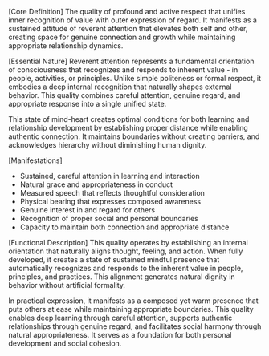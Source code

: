 [Core Definition]
The quality of profound and active respect that unifies inner recognition of value with outer expression of regard. It manifests as a sustained attitude of reverent attention that elevates both self and other, creating space for genuine connection and growth while maintaining appropriate relationship dynamics.

[Essential Nature]
Reverent attention represents a fundamental orientation of consciousness that recognizes and responds to inherent value - in people, activities, or principles. Unlike simple politeness or formal respect, it embodies a deep internal recognition that naturally shapes external behavior. This quality combines careful attention, genuine regard, and appropriate response into a single unified state.

This state of mind-heart creates optimal conditions for both learning and relationship development by establishing proper distance while enabling authentic connection. It maintains boundaries without creating barriers, and acknowledges hierarchy without diminishing human dignity.

[Manifestations]
- Sustained, careful attention in learning and interaction
- Natural grace and appropriateness in conduct
- Measured speech that reflects thoughtful consideration
- Physical bearing that expresses composed awareness
- Genuine interest in and regard for others
- Recognition of proper social and personal boundaries
- Capacity to maintain both connection and appropriate distance

[Functional Description]
This quality operates by establishing an internal orientation that naturally aligns thought, feeling, and action. When fully developed, it creates a state of sustained mindful presence that automatically recognizes and responds to the inherent value in people, principles, and practices. This alignment generates natural dignity in behavior without artificial formality.

In practical expression, it manifests as a composed yet warm presence that puts others at ease while maintaining appropriate boundaries. This quality enables deep learning through careful attention, supports authentic relationships through genuine regard, and facilitates social harmony through natural appropriateness. It serves as a foundation for both personal development and social cohesion.